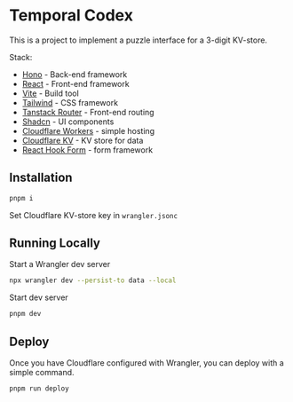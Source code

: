 # Temporal Codex

This is a project to implement a puzzle interface for a 3-digit KV-store.

Stack:

- [Hono](https://hono.dev/) - Back-end framework
- [React](https://react.dev/) - Front-end framework
- [Vite](https://vite.dev/) - Build tool
- [Tailwind](https://tailwindcss.com/) - CSS framework
- [Tanstack Router](https://tanstack.com/router/latest) - Front-end routing
- [Shadcn](https://ui.shadcn.com/) - UI components
- [Cloudflare Workers](https://developers.cloudflare.com/workers/) - simple hosting
- [Cloudflare KV](https://developers.cloudflare.com/kv/) - KV store for data
- [React Hook Form](https://react-hook-form.com/) - form framework

## Installation

```bash
pnpm i
```

Set Cloudflare KV-store key in `wrangler.jsonc`

## Running Locally

Start a Wrangler dev server

```bash
npx wrangler dev --persist-to data --local
```

Start dev server

```bash
pnpm dev
```

## Deploy

Once you have Cloudflare configured with Wrangler, you can deploy with a simple command.

```bash
pnpm run deploy
```